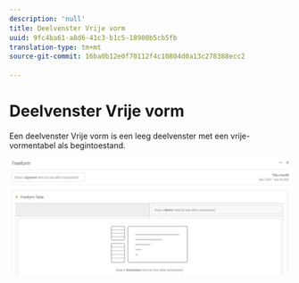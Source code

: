 ```yaml
---
description: 'null'
title: Deelvenster Vrije vorm
uuid: 9fc4ba61-a8d6-41c3-b1c5-18900b5cb5fb
translation-type: tm+mt
source-git-commit: 16ba0b12e0f70112f4c10804d0a13c278388ecc2

---
```



# Deelvenster Vrije vorm

Een deelvenster Vrije vorm is een leeg deelvenster met een vrije-vormentabel als begintoestand.

![](assets/freeform-panel.png)

